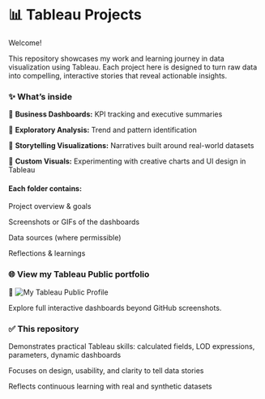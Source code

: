 # 📊 Tableau Projects

Welcome!

This repository showcases my work and learning journey in data visualization using Tableau. Each project here is designed to turn raw data into compelling, interactive stories that reveal actionable insights.

### ✨ What’s inside

📌 **Business Dashboards:** KPI tracking and executive summaries

📌 **Exploratory Analysis:** Trend and pattern identification

📌 **Storytelling Visualizations:** Narratives built around real-world datasets

📌 **Custom Visuals:** Experimenting with creative charts and UI design in Tableau

#### Each folder contains:

Project overview & goals

Screenshots or GIFs of the dashboards

Data sources (where permissible)

Reflections & learnings

### 🌐 View my Tableau Public portfolio

🔗 ![My Tableau Public Profile](https://public.tableau.com/app/profile/komal.gupta7818/vizzes)

Explore full interactive dashboards beyond GitHub screenshots.

### ✅ This repository
Demonstrates practical Tableau skills: calculated fields, LOD expressions, parameters, dynamic dashboards

Focuses on design, usability, and clarity to tell data stories

Reflects continuous learning with real and synthetic datasets
